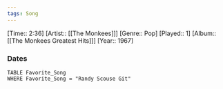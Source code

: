 ```yaml
---
tags: Song  
---
```

[Time:: 2:36]
[Artist:: [[The Monkees]]]
[Genre:: Pop]
[Played:: 1]
[Album:: [[The Monkees Greatest Hits]]]
[Year:: 1967]
### Dates
````dataview
TABLE Favorite_Song
WHERE Favorite_Song = "Randy Scouse Git"
````